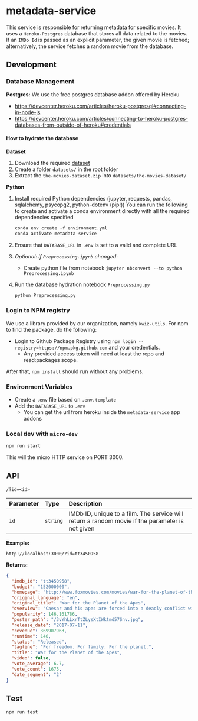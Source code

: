 # metadata-service

This service is responsible for returning metadata for specific movies. It uses a `Heroku-Postgres` database that stores all data related to the movies. If an `IMDb Id` is passed as an explicit parameter, the given movie is fetched; alternatively, the service fetches a random movie from the database.

## Development

### Database Management

**Postgres:** We use the free postgres database addon offered by Heroku

- https://devcenter.heroku.com/articles/heroku-postgresql#connecting-in-node-js
- https://devcenter.heroku.com/articles/connecting-to-heroku-postgres-databases-from-outside-of-heroku#credentials

#### How to hydrate the database

**Dataset**

1. Download the required [dataset](https://www.kaggle.com/rounakbanik/the-movies-dataset)
2. Create a folder `datasets/` in the root folder
3. Extract the `the-movies-dataset.zip` into `datasets/the-movies-dataset/`

**Python**

1. Install required Python dependencies (jupyter, requests, pandas, sqlalchemy, psycopg2, python-dotenv (pip!))
   You can run the following to create and activate a conda environment directly with all the required dependencies specified

   ```python
   conda env create -f environment.yml
   conda activate metadata-service
   ```

2. Ensure that `DATABASE_URL` in `.env` is set to a valid and complete URL
3. _Optional: if `Preprocessing.ipynb` changed_:
   - Create python file from notebook `jupyter nbconvert --to python Preprocessing.ipynb`
4. Run the database hydration notebook `Preprocessing.py`

   ```python
   python Preprocessing.py
   ```

### Login to NPM registry

We use a library provided by our organization, namely `kwiz-utils`. For npm to find the package, do the following:

- Login to Github Package Registry using `npm login --registry=https://npm.pkg.github.com` and your credentials.
  - Any provided access token will need at least the repo and read:packages scope.

After that, `npm install` should run without any problems.

### Environment Variables

- Create a `.env` file based on `.env.template`
- Add the `DATABASE_URL` to `.env`
  - You can get the url from heroku inside the `metadata-service` app addons

### Local dev with `micro-dev`

```bash
npm run start
```

This will the micro HTTP service on PORT 3000.

## API

`/?id=<id>`

| Parameter | Type     | Description                                                                                     |
| :-------- | :------- | :---------------------------------------------------------------------------------------------- |
| `id`      | `string` | IMDb ID, unique to a film. The service will return a random movie if the parameter is not given |

**Example:**

`http://localhost:3000/?id=tt3450958`

**Returns:**

```json
{
  "imdb_id": "tt3450958",
  "budget": "152000000",
  "homepage": "http://www.foxmovies.com/movies/war-for-the-planet-of-the-apes",
  "original_language": "en",
  "original_title": "War for the Planet of the Apes",
  "overview": "Caesar and his apes are forced into a deadly conflict with an army of humans led by a ruthless Colonel. After the apes suffer unimaginable losses, Caesar wrestles with his darker instincts and begins his own mythic quest to avenge his kind. As the journey finally brings them face to face, Caesar and the Colonel are pitted against each other in an epic battle that will determine the fate of both their species and the future of the planet.",
  "popularity": 146.161786,
  "poster_path": "/3vYhLLxrTtZLysXtIWktmd57Snv.jpg",
  "release_date": "2017-07-11",
  "revenue": 369907963,
  "runtime": 140,
  "status": "Released",
  "tagline": "For freedom. For family. For the planet.",
  "title": "War for the Planet of the Apes",
  "video": false,
  "vote_average": 6.7,
  "vote_count": 1675,
  "date_segment": "2"
}
```

## Test

```bash
npm run test
```
